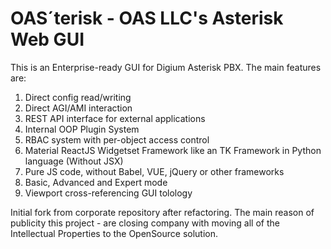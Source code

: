# OAS´terisk - OAS LLC's Asterisk Web GUI

This is an Enterprise-ready GUI for Digium Asterisk PBX. The main features are:
1. Direct config read/writing
2. Direct AGI/AMI interaction
3. REST API interface for external applications
4. Internal OOP Plugin System
5. RBAC system with per-object access control
6. Material ReactJS Widgetset Framework like an TK Framework in Python language (Without JSX)
7. Pure JS code, without Babel, VUE, jQuery or other frameworks
8. Basic, Advanced and Expert mode
9. Viewport cross-referencing GUI tolology

Initial fork from corporate repository after refactoring. The main reason of publicity this project - are closing company with moving all of the Intellectual Properties to the OpenSource solution.

